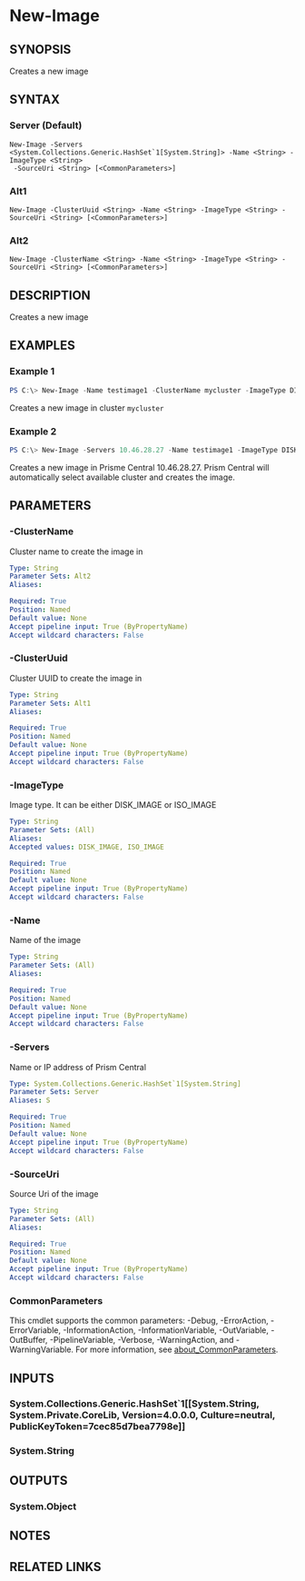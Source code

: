 ﻿---
external help file: Nutanix.Prism.PS.Cmds.dll-Help.xml
Module Name: Nutanix.Prism.PS.Cmds
online version:
schema: 2.0.0
---

# New-Image

## SYNOPSIS
Creates a new image

## SYNTAX

### Server (Default)
```
New-Image -Servers <System.Collections.Generic.HashSet`1[System.String]> -Name <String> -ImageType <String>
 -SourceUri <String> [<CommonParameters>]
```

### Alt1
```
New-Image -ClusterUuid <String> -Name <String> -ImageType <String> -SourceUri <String> [<CommonParameters>]
```

### Alt2
```
New-Image -ClusterName <String> -Name <String> -ImageType <String> -SourceUri <String> [<CommonParameters>]
```

## DESCRIPTION
Creates a new image

## EXAMPLES

### Example 1
```powershell
PS C:\> New-Image -Name testimage1 -ClusterName mycluster -ImageType DISK_IMAGE -SourceUri http://image.upload.host.com/GoldImages/centoslight_run_fioboot.qcow2
```

Creates a new image in cluster `mycluster`

### Example 2
```powershell
PS C:\> New-Image -Servers 10.46.28.27 -Name testimage1 -ImageType DISK_IMAGE -SourceUri http://image.upload.host.com/GoldImages/centoslight_run_fioboot.qcow2
```

Creates a new image in Prisme Central 10.46.28.27. Prism Central will automatically select available cluster and creates the image.


## PARAMETERS

### -ClusterName
Cluster name to create the image in

```yaml
Type: String
Parameter Sets: Alt2
Aliases:

Required: True
Position: Named
Default value: None
Accept pipeline input: True (ByPropertyName)
Accept wildcard characters: False
```

### -ClusterUuid
Cluster UUID to create the image in

```yaml
Type: String
Parameter Sets: Alt1
Aliases:

Required: True
Position: Named
Default value: None
Accept pipeline input: True (ByPropertyName)
Accept wildcard characters: False
```

### -ImageType
Image type. It can be either DISK_IMAGE or ISO_IMAGE

```yaml
Type: String
Parameter Sets: (All)
Aliases:
Accepted values: DISK_IMAGE, ISO_IMAGE

Required: True
Position: Named
Default value: None
Accept pipeline input: True (ByPropertyName)
Accept wildcard characters: False
```

### -Name
Name of the image

```yaml
Type: String
Parameter Sets: (All)
Aliases:

Required: True
Position: Named
Default value: None
Accept pipeline input: True (ByPropertyName)
Accept wildcard characters: False
```

### -Servers
Name or IP address of Prism Central

```yaml
Type: System.Collections.Generic.HashSet`1[System.String]
Parameter Sets: Server
Aliases: S

Required: True
Position: Named
Default value: None
Accept pipeline input: True (ByPropertyName)
Accept wildcard characters: False
```

### -SourceUri
Source Uri of the image

```yaml
Type: String
Parameter Sets: (All)
Aliases:

Required: True
Position: Named
Default value: None
Accept pipeline input: True (ByPropertyName)
Accept wildcard characters: False
```

### CommonParameters
This cmdlet supports the common parameters: -Debug, -ErrorAction, -ErrorVariable, -InformationAction, -InformationVariable, -OutVariable, -OutBuffer, -PipelineVariable, -Verbose, -WarningAction, and -WarningVariable. For more information, see [about_CommonParameters](http://go.microsoft.com/fwlink/?LinkID=113216).

## INPUTS

### System.Collections.Generic.HashSet`1[[System.String, System.Private.CoreLib, Version=4.0.0.0, Culture=neutral, PublicKeyToken=7cec85d7bea7798e]]
### System.String
## OUTPUTS

### System.Object
## NOTES

## RELATED LINKS
